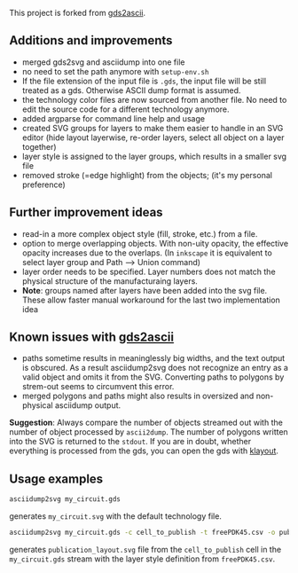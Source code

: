 This project is forked from [gds2ascii](https://github.com/leoheck/gds2ascii).

## Additions and improvements
- merged gds2svg and asciidump into one file
- no need to set the path anymore with `setup-env.sh` 
- If the file extension of the input file is `.gds`, the input file will be still treated as a gds. Otherwise ASCII dump format is assumed.
- the technology color files are now sourced from another file. No need to edit the source code for a different technology anymore.
- added argparse for command line help and usage
- created SVG groups for layers to make them easier to handle in an SVG editor (hide layout layerwise, re-order layers, select all object on a layer together)
- layer style is assigned to the layer groups, which results in a smaller svg file
- removed stroke (=edge highlight) from the objects; (it's my personal preference)

## Further improvement ideas 
- read-in a more complex object style (fill, stroke, etc.) from a file. 
- option to merge overlapping objects. With non-uity opacity, the effective opacity increases due to the overlaps. (In `inkscape` it is equivalent to select layer group and Path --> Union command)
- layer order needs to be specified. Layer numbers does not match the physical structure of the manufacturaing layers.
- **Note**: groups named after layers have been added into the svg file. These allow faster manual workaround for the last two implementation idea

 ## Known issues with [gds2ascii](https://github.com/gurleyuk/gds2ascii/issues) 
- paths sometime results in meaninglessly big widths, and the text output is obscured. As a result asciidump2svg does not recognize an entry as a valid object and omits it from the SVG. Converting paths to polygons by strem-out seems to circumvent this error.
- merged polygons and paths might also results in oversized and non-physical asciidump output.

**Suggestion**: Always compare the number of objects streamed out with the number of object processed by `ascii2dump`. The number of polygons written into the SVG is returned to the `stdout`. If you are in doubt, whether everything is processed from the gds, you can open the gds with [klayout](https://github.com/KLayout/klayout).

## Usage examples

```bash
asciidump2svg my_circuit.gds
```
generates `my_circuit.svg` with the default technology file.

```bash
asciidump2svg my_circuit.gds -c cell_to_publish -t freePDK45.csv -o publication_layout.svg
```
generates `publication_layout.svg` file from the `cell_to_publish` cell in the `my_circuit.gds` stream with the layer style definition from `freePDK45.csv`.
